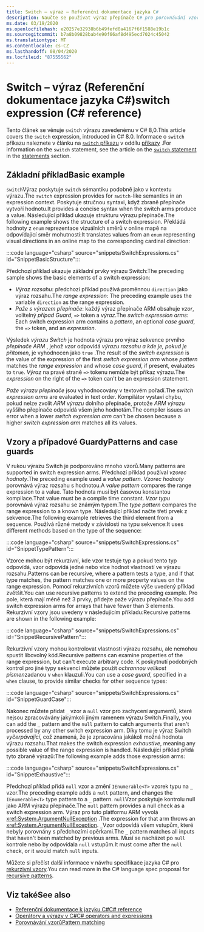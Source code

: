 ```yaml
---
title: Switch – výraz – Referenční dokumentace jazyka C#
description: Naučte se používat výraz přepínače C# pro porovnávání vzorů a jiné introspekce dat.
ms.date: 03/19/2020
ms.openlocfilehash: e20257e32938b6b49fefd0a4167f6f1588e19b1c
ms.sourcegitcommit: b7a8b09828bab4e90f66af8d495ecd7024c45042
ms.translationtype: MT
ms.contentlocale: cs-CZ
ms.lasthandoff: 08/04/2020
ms.locfileid: "87555562"
---
```

# <a name="switch-expression-c-reference"></a><span data-ttu-id="50f84-103">Switch – výraz (Referenční dokumentace jazyka C#)</span><span class="sxs-lookup"><span data-stu-id="50f84-103">switch expression (C# reference)</span></span>

<span data-ttu-id="50f84-104">Tento článek se věnuje `switch` výrazu zavedenému v C# 8,0.</span><span class="sxs-lookup"><span data-stu-id="50f84-104">This article covers the `switch` expression, introduced in C# 8.0.</span></span> <span data-ttu-id="50f84-105">Informace o `switch` příkazu naleznete v článku na [ `switch` příkazu](../keywords/switch.md) v oddílu [příkazy](../keywords/index.md) .</span><span class="sxs-lookup"><span data-stu-id="50f84-105">For information on the `switch` statement, see the article on the [`switch` statement](../keywords/switch.md) in the [statements](../keywords/index.md) section.</span></span>

## <a name="basic-example"></a><span data-ttu-id="50f84-106">Základní příklad</span><span class="sxs-lookup"><span data-stu-id="50f84-106">Basic example</span></span>

<span data-ttu-id="50f84-107">`switch`Výraz poskytuje `switch` sémantiku podobně jako v kontextu výrazu.</span><span class="sxs-lookup"><span data-stu-id="50f84-107">The `switch` expression provides for `switch`-like semantics in an expression context.</span></span> <span data-ttu-id="50f84-108">Poskytuje stručnou syntaxi, když zbraně přepínače vytvoří hodnotu.</span><span class="sxs-lookup"><span data-stu-id="50f84-108">It provides a concise syntax when the switch arms produce a value.</span></span> <span data-ttu-id="50f84-109">Následující příklad ukazuje strukturu výrazu přepínače.</span><span class="sxs-lookup"><span data-stu-id="50f84-109">The following example shows the structure of a switch expression.</span></span> <span data-ttu-id="50f84-110">Překládá hodnoty z `enum` reprezentace vizuálních směrů v online mapě na odpovídající směr mohutnosti:</span><span class="sxs-lookup"><span data-stu-id="50f84-110">It translates values from an `enum` representing visual directions in an online map to the corresponding cardinal direction:</span></span>

:::code language="csharp" source="snippets/SwitchExpressions.cs" id="SnippetBasicStructure":::

<span data-ttu-id="50f84-111">Předchozí příklad ukazuje základní prvky výrazu Switch:</span><span class="sxs-lookup"><span data-stu-id="50f84-111">The preceding sample shows the basic elements of a switch expression:</span></span>

- <span data-ttu-id="50f84-112">*Výraz rozsahu*: předchozí příklad používá proměnnou `direction` jako výraz rozsahu.</span><span class="sxs-lookup"><span data-stu-id="50f84-112">The *range expression*: The preceding example uses the variable `direction` as the range expression.</span></span>
- <span data-ttu-id="50f84-113">*Paže s výrazem přepínače*: každý výraz přepínače ARM obsahuje *vzor*, volitelný *případ Guard*, `=>` token a *výraz*.</span><span class="sxs-lookup"><span data-stu-id="50f84-113">The *switch expression arms*: Each switch expression arm contains a *pattern*, an optional *case guard*, the `=>` token, and an *expression*.</span></span>

<span data-ttu-id="50f84-114">Výsledek *výrazu Switch* je hodnota výrazu pro výraz sekvence prvního *přepínače ARM* , jehož *vzor* odpovídá *výrazu rozsahu* *a kde je, pokud je přítomen*, je vyhodnocen jako `true` .</span><span class="sxs-lookup"><span data-stu-id="50f84-114">The result of the *switch expression* is the value of the expression of the first *switch expression arm* whose *pattern* matches the *range expression* and whose *case guard*, if present, evaluates to `true`.</span></span> <span data-ttu-id="50f84-115">*Výraz* na pravé straně `=>` tokenu nemůže být příkaz výrazu.</span><span class="sxs-lookup"><span data-stu-id="50f84-115">The *expression* on the right of the `=>` token can't be an expression statement.</span></span>

<span data-ttu-id="50f84-116">*Paže výrazu přepínače* jsou vyhodnocovány v textovém pořadí.</span><span class="sxs-lookup"><span data-stu-id="50f84-116">The *switch expression arms* are evaluated in text order.</span></span> <span data-ttu-id="50f84-117">Kompilátor vystaví chybu, pokud nelze zvolit *ARM výrazu* dolního přepínače, protože *ARM výrazu* vyššího přepínače odpovídá všem jeho hodnotám.</span><span class="sxs-lookup"><span data-stu-id="50f84-117">The compiler issues an error when a lower *switch expression arm* can't be chosen because a higher *switch expression arm* matches all its values.</span></span>

## <a name="patterns-and-case-guards"></a><span data-ttu-id="50f84-118">Vzory a případové Guardy</span><span class="sxs-lookup"><span data-stu-id="50f84-118">Patterns and case guards</span></span>

<span data-ttu-id="50f84-119">V rukou výrazu Switch je podporováno mnoho vzorů.</span><span class="sxs-lookup"><span data-stu-id="50f84-119">Many patterns are supported in switch expression arms.</span></span> <span data-ttu-id="50f84-120">Předchozí příklad používal *vzorec hodnoty*.</span><span class="sxs-lookup"><span data-stu-id="50f84-120">The preceding example used a *value pattern*.</span></span> <span data-ttu-id="50f84-121">*Vzorec hodnoty* porovnává výraz rozsahu s hodnotou.</span><span class="sxs-lookup"><span data-stu-id="50f84-121">A *value pattern* compares the range expression to a value.</span></span> <span data-ttu-id="50f84-122">Tato hodnota musí být časovou konstantou kompilace.</span><span class="sxs-lookup"><span data-stu-id="50f84-122">That value must be a compile time constant.</span></span> <span data-ttu-id="50f84-123">*Vzor typu* porovnává výraz rozsahu se známým typem.</span><span class="sxs-lookup"><span data-stu-id="50f84-123">The *type pattern* compares the range expression to a known type.</span></span> <span data-ttu-id="50f84-124">Následující příklad načte třetí prvek z sekvence.</span><span class="sxs-lookup"><span data-stu-id="50f84-124">The following example retrieves the third element from a sequence.</span></span> <span data-ttu-id="50f84-125">Používá různé metody v závislosti na typu sekvence:</span><span class="sxs-lookup"><span data-stu-id="50f84-125">It uses different methods based on the type of the sequence:</span></span>

:::code language="csharp" source="snippets/SwitchExpressions.cs" id="SnippetTypePattern":::

<span data-ttu-id="50f84-126">Vzorce mohou být rekurzivní, kde vzor testuje typ a pokud tento typ odpovídá, vzor odpovídá jedné nebo více hodnot vlastností ve výrazu rozsahu.</span><span class="sxs-lookup"><span data-stu-id="50f84-126">Patterns can be recursive, where a pattern tests a type, and if that type matches, the pattern matches one or more property values on the range expression.</span></span> <span data-ttu-id="50f84-127">Pomocí rekurzivních vzorů můžete výše uvedený příklad zvětšit.</span><span class="sxs-lookup"><span data-stu-id="50f84-127">You can use recursive patterns to extend the preceding example.</span></span> <span data-ttu-id="50f84-128">Pro pole, která mají méně než 3 prvky, přidejte paže výrazu přepínače.</span><span class="sxs-lookup"><span data-stu-id="50f84-128">You add switch expression arms for arrays that have fewer than 3 elements.</span></span> <span data-ttu-id="50f84-129">Rekurzivní vzory jsou uvedeny v následujícím příkladu:</span><span class="sxs-lookup"><span data-stu-id="50f84-129">Recursive patterns are shown in the following example:</span></span>

:::code language="csharp" source="snippets/SwitchExpressions.cs" id="SnippetRecursivePattern":::

<span data-ttu-id="50f84-130">Rekurzivní vzory mohou kontrolovat vlastnosti výrazu rozsahu, ale nemohou spustit libovolný kód.</span><span class="sxs-lookup"><span data-stu-id="50f84-130">Recursive patterns can examine properties of the range expression, but can't execute arbitrary code.</span></span> <span data-ttu-id="50f84-131">K poskytnutí podobných kontrol pro jiné typy sekvencí můžete použít *ochrannou velikost písmen*zadanou v `when` klauzuli.</span><span class="sxs-lookup"><span data-stu-id="50f84-131">You can use a *case guard*, specified in a `when` clause, to provide similar checks for other sequence types:</span></span>

:::code language="csharp" source="snippets/SwitchExpressions.cs" id="SnippetGuardCase":::

<span data-ttu-id="50f84-132">Nakonec můžete přidat `_` vzor a `null` vzor pro zachycení argumentů, které nejsou zpracovávány jakýmkoli jiným ramenem výrazu Switch.</span><span class="sxs-lookup"><span data-stu-id="50f84-132">Finally, you can add the `_` pattern and the `null` pattern to catch arguments that aren't processed by any other switch expression arm.</span></span> <span data-ttu-id="50f84-133">Díky tomu je výraz Switch *vyčerpávající*, což znamená, že je zpracována jakákoli možná hodnota výrazu rozsahu.</span><span class="sxs-lookup"><span data-stu-id="50f84-133">That makes the switch expression *exhaustive*, meaning any possible value of the range expression is handled.</span></span> <span data-ttu-id="50f84-134">Následující příklad přidá tyto zbraně výrazů:</span><span class="sxs-lookup"><span data-stu-id="50f84-134">The following example adds those expression arms:</span></span>

:::code language="csharp" source="snippets/SwitchExpressions.cs" id="SnippetExhaustive":::

<span data-ttu-id="50f84-135">Předchozí příklad přidá `null` vzor a změní `IEnumerable<T>` vzorek typu na `_` vzor.</span><span class="sxs-lookup"><span data-stu-id="50f84-135">The preceding example adds a `null` pattern, and changes the `IEnumerable<T>` type pattern to a `_` pattern.</span></span> <span data-ttu-id="50f84-136">`null`Vzor poskytuje kontrolu null jako ARM výrazu přepínače.</span><span class="sxs-lookup"><span data-stu-id="50f84-136">The `null` pattern provides a null check as a switch expression arm.</span></span> <span data-ttu-id="50f84-137">Výraz pro tuto platformu ARM vyvolá <xref:System.ArgumentNullException> .</span><span class="sxs-lookup"><span data-stu-id="50f84-137">The expression for that arm throws an <xref:System.ArgumentNullException>.</span></span> <span data-ttu-id="50f84-138">`_`Vzor odpovídá všem vstupům, které nebyly porovnány s předchozími opěrkami.</span><span class="sxs-lookup"><span data-stu-id="50f84-138">The `_` pattern matches all inputs that haven't been matched by previous arms.</span></span> <span data-ttu-id="50f84-139">Musí se nacházet po `null` kontrole nebo by odpovídala `null` vstupům.</span><span class="sxs-lookup"><span data-stu-id="50f84-139">It must come after the `null` check, or it would match `null` inputs.</span></span>

<span data-ttu-id="50f84-140">Můžete si přečíst další informace v návrhu specifikace jazyka C# pro [rekurzivní vzory](~/_csharplang/proposals/csharp-8.0/patterns.md#switch-expression).</span><span class="sxs-lookup"><span data-stu-id="50f84-140">You can read more in the C# language spec proposal for [recursive patterns](~/_csharplang/proposals/csharp-8.0/patterns.md#switch-expression).</span></span>

## <a name="see-also"></a><span data-ttu-id="50f84-141">Viz také</span><span class="sxs-lookup"><span data-stu-id="50f84-141">See also</span></span>

- [<span data-ttu-id="50f84-142">Referenční dokumentace k jazyku C#</span><span class="sxs-lookup"><span data-stu-id="50f84-142">C# reference</span></span>](../index.md)
- [<span data-ttu-id="50f84-143">Operátory a výrazy v C#</span><span class="sxs-lookup"><span data-stu-id="50f84-143">C# operators and expressions</span></span>](index.md)
- [<span data-ttu-id="50f84-144">Porovnávání vzorů</span><span class="sxs-lookup"><span data-stu-id="50f84-144">Pattern matching</span></span>](../../pattern-matching.md)
